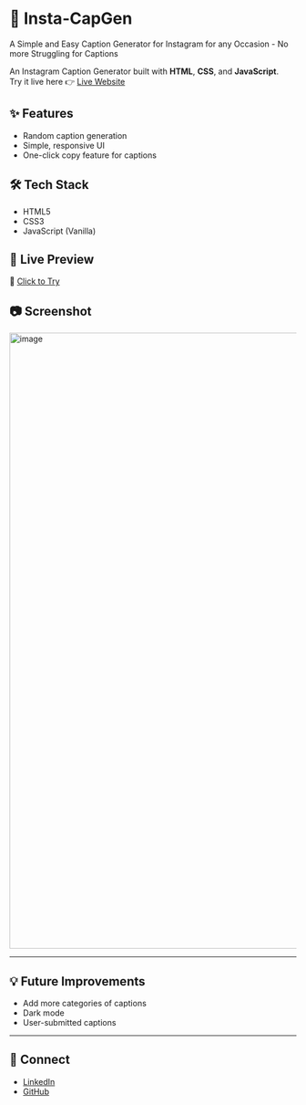 # 📸 Insta-CapGen

A Simple and Easy Caption Generator for Instagram for any Occasion - No more Struggling for Captions 

An Instagram Caption Generator built with **HTML**, **CSS**, and **JavaScript**.  
Try it live here 👉 [Live Website](https://B-Gouthami.github.io/Insta-CapGen/)

## ✨ Features
- Random caption generation
- Simple, responsive UI
- One-click copy feature for captions


## 🛠️ Tech Stack
- HTML5
- CSS3
- JavaScript (Vanilla)


## 🚀 Live Preview
🔗 [Click to Try](https://B-Gouthami.github.io/Insta-CapGen/)


## 📷 Screenshot

<img width="1920" height="1080" alt="image" src="https://github.com/user-attachments/assets/0a8a2eeb-cb35-47de-aa4b-6dadbd0a47ad" />

---

## 💡 Future Improvements
- Add more categories of captions
- Dark mode
- User-submitted captions

---

## 🤝 Connect
- [LinkedIn]((https://www.linkedin.com/in/gouthami-boddepalli-788370305/))
- [GitHub](https://github.com/B-Gouthami)

